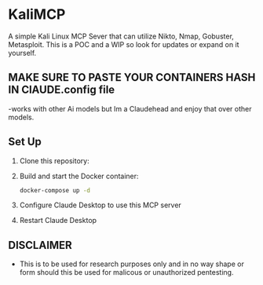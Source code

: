 # KaliMCP
A simple Kali Linux MCP Sever that can utilize Nikto, Nmap, Gobuster, Metasploit. This is a POC and a WIP so look for updates or expand on it yourself.


## MAKE SURE TO PASTE YOUR CONTAINERS HASH IN ClAUDE.config file 
  -works with other Ai models but Im a Claudehead and enjoy that over other models. 


## Set Up

1. Clone this repository:

2. Build and start the Docker container:
   ```bash
   docker-compose up -d
   ```
3. Configure Claude Desktop to use this MCP server

4. Restart Claude Desktop

## DISCLAIMER 
  - This is to be used for research purposes only and in no way shape or form should this be used for malicous or unauthorized pentesting.
